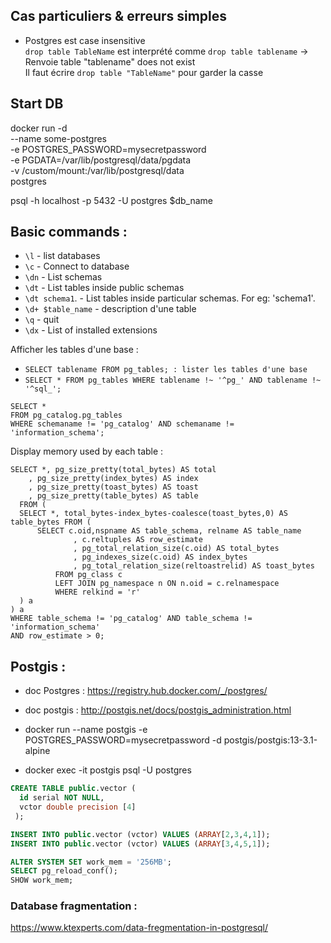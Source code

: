 ## Cas particuliers & erreurs simples
- Postgres est case insensitive  
  `drop table TableName` est interprété comme `drop table tablename` -> Renvoie table "tablename" does not exist  
  Il faut écrire `drop table "TableName"` pour garder la casse


## Start DB
docker run -d \
    --name some-postgres \
    -e POSTGRES_PASSWORD=mysecretpassword \
    -e PGDATA=/var/lib/postgresql/data/pgdata \
    -v /custom/mount:/var/lib/postgresql/data \
    postgres

psql -h localhost -p 5432 -U postgres $db_name


## Basic commands :
- `\l` - list databases
- `\c` - Connect to database
- `\dn` - List schemas
- `\dt` - List tables inside public schemas
- `\dt schema1`. - List tables inside particular schemas. For eg: 'schema1'.
- `\d+ $table_name` - description d'une table
- `\q` - quit
- `\dx` - List of installed extensions


Afficher les tables d'une base :
- `SELECT tablename FROM pg_tables; : lister les tables d'une base`
- `SELECT * FROM pg_tables WHERE tablename !~ '^pg_' AND tablename !~ '^sql_';`

```
SELECT *
FROM pg_catalog.pg_tables
WHERE schemaname != 'pg_catalog' AND schemaname != 'information_schema';
```


Display memory used by each table :
```
SELECT *, pg_size_pretty(total_bytes) AS total
    , pg_size_pretty(index_bytes) AS index
    , pg_size_pretty(toast_bytes) AS toast
    , pg_size_pretty(table_bytes) AS table
  FROM (
  SELECT *, total_bytes-index_bytes-coalesce(toast_bytes,0) AS table_bytes FROM (
      SELECT c.oid,nspname AS table_schema, relname AS table_name
              , c.reltuples AS row_estimate
              , pg_total_relation_size(c.oid) AS total_bytes
              , pg_indexes_size(c.oid) AS index_bytes
              , pg_total_relation_size(reltoastrelid) AS toast_bytes
          FROM pg_class c
          LEFT JOIN pg_namespace n ON n.oid = c.relnamespace
          WHERE relkind = 'r'
  ) a
) a
WHERE table_schema != 'pg_catalog' AND table_schema != 'information_schema'
AND row_estimate > 0;
```


## Postgis :
- doc Postgres : https://registry.hub.docker.com/_/postgres/
- doc postgis  : http://postgis.net/docs/postgis_administration.html

- docker run --name postgis -e POSTGRES_PASSWORD=mysecretpassword -d postgis/postgis:13-3.1-alpine
- docker exec -it postgis psql -U postgres

```SQL
CREATE TABLE public.vector ( 
  id serial NOT NULL,
  vctor double precision [4]
 );

INSERT INTO public.vector (vctor) VALUES (ARRAY[2,3,4,1]);
INSERT INTO public.vector (vctor) VALUES (ARRAY[3,4,5,1]);

ALTER SYSTEM SET work_mem = '256MB';
SELECT pg_reload_conf();
SHOW work_mem;
```

### Database fragmentation :
https://www.ktexperts.com/data-fregmentation-in-postgresql/
